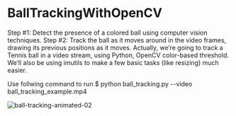 # BallTrackingWithOpenCV
Step #1: Detect the presence of a colored ball using computer vision techniques. 
Step #2: Track the ball as it moves around in the video frames, drawing its previous positions as it moves.
Actually, we’re going to track a Tennis ball in a video stream, using Python, OpenCV color-based threshold.
We’ll also be using imutils to make a few basic tasks (like resizing) much easier.
 
Use follwing command to run $ python ball_tracking.py --video ball_tracking_example.mp4


![ball-tracking-animated-02](https://user-images.githubusercontent.com/39703092/53632725-ade95d80-3c3b-11e9-8302-b920c99dda73.gif)
